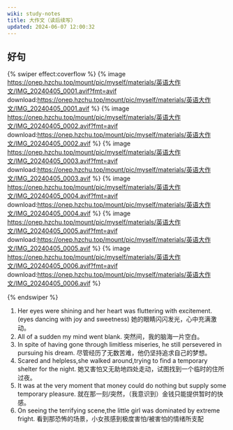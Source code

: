 ```yaml
---
wiki: study-notes
title: 大作文（读后续写）
updated: 2024-06-07 12:00:32
---
```


## 好句

{% swiper effect:coverflow %}
{% image https://onep.hzchu.top/mount/pic/myself/materials/英语大作文/IMG_20240405_0001.avif?fmt=avif download:https://onep.hzchu.top/mount/pic/myself/materials/英语大作文/IMG_20240405_0001.avif  %}
{% image https://onep.hzchu.top/mount/pic/myself/materials/英语大作文/IMG_20240405_0002.avif?fmt=avif download:https://onep.hzchu.top/mount/pic/myself/materials/英语大作文/IMG_20240405_0002.avif  %}
{% image https://onep.hzchu.top/mount/pic/myself/materials/英语大作文/IMG_20240405_0003.avif?fmt=avif download:https://onep.hzchu.top/mount/pic/myself/materials/英语大作文/IMG_20240405_0003.avif  %}
{% image https://onep.hzchu.top/mount/pic/myself/materials/英语大作文/IMG_20240405_0004.avif?fmt=avif download:https://onep.hzchu.top/mount/pic/myself/materials/英语大作文/IMG_20240405_0004.avif  %}
{% image https://onep.hzchu.top/mount/pic/myself/materials/英语大作文/IMG_20240405_0005.avif?fmt=avif download:https://onep.hzchu.top/mount/pic/myself/materials/英语大作文/IMG_20240405_0005.avif  %}
{% image https://onep.hzchu.top/mount/pic/myself/materials/英语大作文/IMG_20240405_0006.avif?fmt=avif download:https://onep.hzchu.top/mount/pic/myself/materials/英语大作文/IMG_20240405_0006.avif  %}

{% endswiper %}

1. Her eyes were shining and her heart was fluttering with excitement.(eyes dancing with joy and sweetness) 她的眼睛闪闪发光，心中充满激动。
2. All of a sudden my mind went blank. 突然间，我的脑海一片空白。
3. In spite of having gone through limitless miseries, he still persevered in pursuing his dream. 尽管经历了无数苦难，他仍坚持追求自己的梦想。
4. Scared and helpless,she walked around,trying to find a temporary shelter for the night. 她又害怕又无助地四处走动，试图找到一个临时的住所过夜。
5. It was at the very moment that money could do nothing but supply some temporary pleasure. 就在那一刻/突然，（我意识到）金钱只能提供暂时的快感。
6. On seeing the terrifying scene,the little girl was dominated by extreme fright. 看到那恐怖的场景，小女孩感到极度害怕/被害怕的情绪所支配